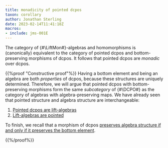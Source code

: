 ```yaml
---
title: monadicity of pointed dcpos
taxon: corollary
author: Jonathan Sterling
date: 2023-02-14T11:41:18Z
macros:
- include: jms-001E
---
```


The category of {#\LiftMon#}-algebras and homomorphisms is (canonically) equivalent to the category of pointed dcpos and bottom-preserving morphisms of dcpos. It follows that pointed dcpos are *monadic* over dcpos.

{{%proof "Constructive proof"%}}
Having a bottom element and being an algebra are both *properties* of dcpos, because these structures are uniquely determined. Therefore, we will argue that pointed dcpos with bottom-preserving morphisms form the same *subcategory* of {#\DCPO#} as the category of algebras with algebra-preserving maps. We have already seen that pointed structure and algebra structure are interchangeable:

1. [Pointed dcpos are lift-algebras](jms-001T)
2. [Lift-algebras are pointed](jms-001V)

To finish, we recall that a morphism of dcpos [preserves algebra structure if and only if it preserves the bottom element](jms-001X).

{{%/proof%}}
